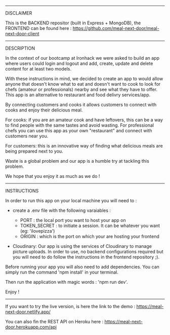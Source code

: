 ------------------------
DISCLAIMER 

This is the BACKEND repositor (built in Express + MongoDB), the FRONTEND can be found here : https://github.com/meal-next-door/meal-next-door-client

------------------------
DESCRIPTION

In the context of our bootcamp at Ironhack we were asked to build an app where users could login and logout and add, create, update and delete content for at least two models.

With these instructions in mind, we decided to create an app to would allow anyone that doesn't know what to eat and doesn't want to cook to look for chefs (amateur or professionals) nearby and see what they have to offer. This app is an alternative to restaurant and food delivry services/app.

By connecting customers and cooks it allows customers to connect with cooks and enjoy their delicious meal. 

For cooks: if you are an amateur cook and have leftovers, this can be a way to find people with the same tastes and avoid wasting. For professional chefs you can use this app as your own "restaurant" and connect with customers near you.

For customers: this is an innovative way of finding what delicious meals are being prepared next to you.

Waste is a global problem and our app is a humble try at tackling this problem.

We hope that you enjoy it as much as we do ! 

------------------------
INSTRUCTIONS

In order to run this app on your local machine you will need to :
- create a .env file with the following varaiables :
    - PORT : the local port you want to host your app on
    - TOKEN_SECRET : to initiate a session. It can be whatever you want (eg: 'ilovepizza')
    - ORIGIN : which is the port on which your are hosting your frontend

- Cloudinary:
Our app is using the services of Cloudinary to manage picture uploads. In order to use, no backend configurations required but you will need to do follow the instructions in the frontend repository ;).

Before running your app you will also need to add dependencies. You can simply run the command 'npm install' in your terminal.

Then run the application with magic words : 'npm run dev'.

Enjoy !

------------------------
If you want to try the live version, is here the link to the demo : https://meal-next-door.netlify.app/

You can also fin the REST API on Heroku here : https://meal-next-door.herokuapp.com/api